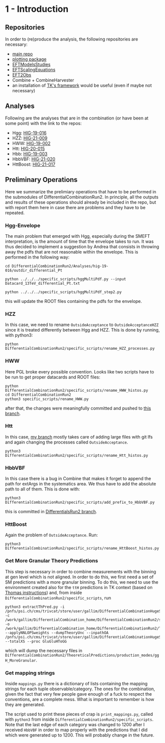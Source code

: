 # 1 - Introduction


## Repositories

In order to (re)produce the analysis, the following repositories are necessary:

- [main repo](https://gitlab.cern.ch/magalli/DifferentialCombinationRun2)
- [plotting package](https://github.com/maxgalli/DifferentialCombinationPostProcess)
- [EFTModelsStudies](https://github.com/maxgalli/EFTModelsStudies)
- [EFTScalingEquations](https://github.com/maxgalli/EFTScalingEquations/tree/differentials_220506)
- [EFT2Obs](https://github.com/maxgalli/EFT2Obs/tree/Run2Legacy_WithOtherChannels2)
- Combine + CombineHarvester
- an installation of [TK's framework](https://github.com/tklijnsma/differentialCombination2017) would be useful (even if maybe not necessary)

## Analyses

Following are the analyses that are in the combination (or have been at some point) with the link to the repos:

- Hgg: [HIG-19-016](https://gitlab.cern.ch/magalli/hig-19-016/-/tree/for_combination)
- HZZ: [HIG-21-009](https://gitlab.cern.ch/magalli/hig-21-009/-/tree/Run2Combination)
- HWW: [HIG-19-002](https://gitlab.cern.ch/magalli/hig-19-002/-/tree/Run2Combination)
- Htt: [HIG-20-015](https://gitlab.cern.ch/magalli/hig-20-015/-/tree/Run2Combination_renamed_correctnames)
- Hbb: [HIG-19-003](https://gitlab.cern.ch/magalli/hig-19-003)
- HbbVBF: [HIG-21-020](https://gitlab.cern.ch/magalli/hig-21-020/-/tree/DifferentialsRun2)
- HttBoost: [HIG-21-017](https://gitlab.cern.ch/magalli/hig-21-017/-/tree/DifferentialsRun2)

## Preliminary Operations

Here we summarize the prelimiary operations that have to be performed in the submodules of DifferentialCombinationRun2. In principle, all the outputs and results of these operations should already be included in the repo, but with report them here in case there are problems and they have to be repeated.

### Hgg-Envelope
The main problem that emerged with Hgg, especially during the SMEFT interpretation, is the amount of time that the envelope takes to run. It was thus decided to implement a suggestion by Andrea that consists in throwing away the pdfs that are not reasonable within the envelope. This is performed in the following way:

```
cd DifferentialCombinationRun2/Analyses/hig-19-016/outdir_differential_Pt

python ../../../specific_scripts/hggMultiPdf.py --input Datacard_13TeV_differential_Pt.txt

python ../../../specific_scripts/hggMultiPdf_step2.py
``` 

this will update the ROOT files containing the pdfs for the envelope.

### HZZ

In this case, we need to rename ```OutsideAcceptance``` to ```OutsideAcceptanceHZZ``` since it is treated differently between Hgg and HZZ. This is done by running, with python3:

```
python DifferentialCombinationRun2/specific_scripts/rename_HZZ_processes.py
```

### HWW

Here PGL broke every possible convention. Looks like two scripts have to be run to get proper datacards and ROOT files:

```
python DifferentialCombinationRun2/specific_scripts/rename_HWW_histos.py
cd DifferentialCombinationRun2
python3 specific_scripts/rename_HWW.py
```

after that, the changes were meaningfully committed and pushed to [this branch](https://gitlab.cern.ch/magalli/hig-19-002/-/tree/Run2Combination).

### Htt

In this case, [my branch](https://gitlab.cern.ch/magalli/hig-20-015/-/tree/Run2Combination_renamed_correctnames) mostly takes care of adding large files with git lfs and again changing the processes called ```OutsideAcceptance```.
```
python3 DifferentialCombinationRun2/specific_scripts/rename_Htt_histos.py
```

### HbbVBF
In this case there is a bug in Combine that makes it forget to append the path for extArgs in the systematics area. We thus have to add the absolute path to all of them. This is done with:
```
python3 DifferentialCombinationRun2/specific_scripts/add_prefix_to_HbbVBF.py
```
this is committed in [DifferentialsRun2 branch](https://gitlab.cern.ch/magalli/hig-21-020/-/tree/DifferentialsRun2).

### HttBoost
Again the problem of ```OutsideAcceptance```. Run:
```
python3 DifferentialCombinationRun2/specific_scripts/rename_HttBoost_histos.py
```

### Get More Granular Theory Predictions

This step is necessary in order to combine measurements with the binning at gen level which is not aligned. In order to do this, we first need a set of SM predictions with a more granular binning. To do this, we need to use the environment created also for the ```ttH``` predictions in TK context (based on [Thomas instructions](https://gist.github.com/threiten/2c4a10df9be5e5c5938717a3d33cf9bd#extracting-theoretical-predictions)) and, from inside ```DifferentialCombinationRun2/specific_scripts```, run 
```
python3 extractThPred.py -i /pnfs/psi.ch/cms/trivcat/store/user/gallim/DifferentialCombinationHugeSamples/dev_differential_fPA_SFsysT_signal_IA_18 -c /work/gallim/DifferentialCombination_home/DifferentialCombinationRun2/specific_scripts/splitConfig_Pt_2018_MoreGranular.yml -o /work/gallim/DifferentialCombination_home/DifferentialCombinationRun2/TheoreticalPredictions/production_modes/ggH_MoreGranular/theoryPred_Pt_2018_ggHMoreGranular.all --applyNNLOPSweights --dumpTheoryUnc --inpathOA /pnfs/psi.ch/cms/trivcat/store/user/gallim/DifferentialCombinationHugeSamples/dev_differential_fPA_SFsysT_signal_OA_18 --totalXS --proc GluGluHToGG
```
which will dump the necessary files in ```DifferentialCombinationRun2/TheoreticalPredictions/production_modes/ggH_MoreGranular```.

### Get mapping strings

Inside ```mappings.py``` there is a dictionary of lists containing the mapping strings for each tuple observable/category. The ones for the combination, given the fact that very few people gave enough of a fuck to respect the conventions, are a complete mess. What is important to remember is how they are generated.

The script used to print these pieces of crap is ```print_mappings.py```, called with ```python3``` from inside ```DifferentialCombinationRun2/specific_scripts```. Note that the last edge of each category was changed to 1200 after I received ```HbbVBF``` in order to map properly with the predictions that I did which were generated up to 1200. This will probably change in the future.